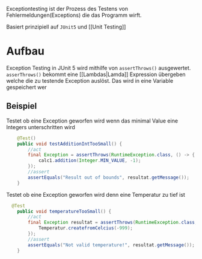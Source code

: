 Exceptiontesting ist der Prozess des Testens von Fehlermeldungen(Exceptions) die das Programm wirft. 

Basiert prinzipiell auf `JUnit5` und [[Unit Testing]]

# Aufbau
Exception Testing in JUnit 5 wird mithilfe von `assertThrows()` ausgewertet. 
`asserThrows()` bekommt eine [[Lambdas|Lamda]] Expression übergeben welche die zu testende Exception auslöst. 
Das wird in eine Variable gespeichert wer

## Beispiel
Testet ob eine Exception geworfen wird wenn das minimal Value eine Integers unterschritten wird
```java
    @Test()
    public void testAdditionIntTooSmall() {
        //act
        final Exception = assertThrows(RuntimeException.class, () -> {
            calc1.addition(Integer.MIN_VALUE, -1);
        });
        //assert
        assertEquals("Result out of bounds", resultat.getMessage());
    }
```
Testet ob eine Exception geworfen wird denn eine Temperatur zu tief ist
```java
  @Test
    public void temperatureTooSmall() {
        //act
        final Exception resultat = assertThrows(RuntimeException.class, () -> {
            Temperatur.createfromCelcius(-999);
        });
        //assert
        assertEquals("Not valid temperature!", resultat.getMessage());
    }
```